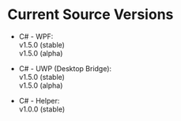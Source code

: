 # Current Source Versions

- C# - WPF:<br>v1.5.0 (stable)<br>v1.5.0 (alpha)

- C# - UWP (Desktop Bridge):<br>v1.5.0 (stable)<br>v1.5.0 (alpha)

- C# - Helper:<br>v1.0.0 (stable)